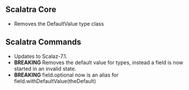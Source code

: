 ## Scalatra Core

* Removes the DefaultValue type class

## Scalatra Commands

* Updates to Scalaz-7.1.
* **BREAKING** Removes the default value for types, instead a field is now started in an invalid state.
* **BREAKING** field.optional now is an alias for field.withDefaultValue(theDefault)

